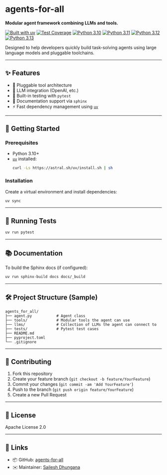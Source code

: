 # agents-for-all

**Modular agent framework combining LLMs and tools.**

[![Built with uv](https://img.shields.io/badge/built%20with-uv-blue?logo=rust)](https://github.com/astral-sh/uv)
[![Test Coverage](https://img.shields.io/codecov/c/github/dhungana/agents-for-all?label=coverage)](https://codecov.io/gh/dhungana/agents-for-all)
[![Python 3.10](https://github.com/dhungana/agents-for-all/actions/workflows/test_310.yml/badge.svg)](https://github.com/dhungana/agents-for-all/actions/workflows/test_310.yml)
[![Python 3.11](https://github.com/dhungana/agents-for-all/actions/workflows/test_311.yml/badge.svg)](https://github.com/dhungana/agents-for-all/actions/workflows/test_311.yml)
[![Python 3.12](https://github.com/dhungana/agents-for-all/actions/workflows/test_312.yml/badge.svg)](https://github.com/dhungana/agents-for-all/actions/workflows/test_312.yml)
[![Python 3.13](https://github.com/dhungana/agents-for-all/actions/workflows/test_313.yml/badge.svg)](https://github.com/dhungana/agents-for-all/actions/workflows/test_313.yml)

Designed to help developers quickly build task-solving agents using large language models and pluggable toolchains.

---

## ✨ Features

- 🔌 Pluggable tool architecture
- 🤖 LLM integration (OpenAI, etc.)
- 🧪 Built-in testing with `pytest`
- 📝 Documentation support via `sphinx`
- ⚡ Fast dependency management using [`uv`](https://github.com/astral-sh/uv)

---

## 🚀 Getting Started

### Prerequisites

- Python 3.10+
- [`uv`](https://github.com/astral-sh/uv) installed:
  ```bash
  curl -Ls https://astral.sh/uv/install.sh | sh
  ```

### Installation

Create a virtual environment and install dependencies:

```bash
uv sync
```

---

## 🧪 Running Tests

```bash
uv run pytest
```

---

## 📚 Documentation

To build the Sphinx docs (if configured):

```bash
uv run sphinx-build docs docs/_build
```

---

## 🛠 Project Structure (Sample)

```
agents_for_all/
├── agent.py           # Agent class
├── tools/             # Modular tools the agent can use
├── llms/              # Collection of LLMs the agent can connect to
├── tests/             # Pytest test cases
├── README.md
├── pyproject.toml
└── .gitignore
```

---

## 🤝 Contributing

1. Fork this repository
2. Create your feature branch (`git checkout -b feature/YourFeature`)
3. Commit your changes (`git commit -am 'Add YourFeature'`)
4. Push to the branch (`git push origin feature/YourFeature`)
5. Create a new Pull Request

---

## 📄 License

Apache License 2.0

---

## 🔗 Links

- 📦 GitHub: [agents-for-all](https://github.com/dhungana/agents-for-all.git)
- ✉️ Maintainer: [Sailesh Dhungana](mailto:dhunganasailesh@gmail.com)
